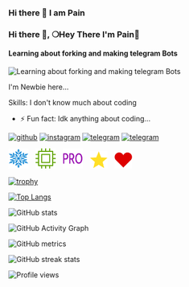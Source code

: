 ### Hi there 👋 I am Pain
### Hi there 👋, ❍Hey There I'm Pain🌝
#### Learning about forking and making telegram Bots 
![Learning about forking and making telegram Bots ](https://telegra.ph/file/7477cc9a044914e033aad.jpg)

I'm Newbie here...

Skills: I don't know much about coding 

- ⚡ Fun fact: Idk anything about coding...  


[<img src='https://cdn.jsdelivr.net/npm/simple-icons@3.0.1/icons/github.svg' alt='github' height='40'>](https://github.com/AnuragSharma080)  [<img src='https://cdn.jsdelivr.net/npm/simple-icons@3.0.1/icons/instagram.svg' alt='instagram' height='40'>](https://www.instagram.com/pain_to_this_world_/)  [<img src='https://cdn.jsdelivr.net/npm/simple-icons@3.0.1/icons/telegram.svg' alt='telegram' height='40'>](https://t.me/Pain_to_this_world)  [<img src='https://cdn.jsdelivr.net/npm/simple-icons@3.0.1/icons/telegram.svg' alt='telegram' height='40'>](https://t.me/fun_just_group)  

<a href='https://archiveprogram.github.com/'><img src='https://raw.githubusercontent.com/acervenky/animated-github-badges/master/assets/acbadge.gif' width='40' height='40'></a> <a href='https://docs.github.com/en/developers'><img src='https://raw.githubusercontent.com/acervenky/animated-github-badges/master/assets/devbadge.gif' width='40' height='40'></a> <a href='https://github.com/pricing'><img src='https://raw.githubusercontent.com/acervenky/animated-github-badges/master/assets/pro.gif' width='40' height='40'></a> <a href='https://stars.github.com/'><img src='https://raw.githubusercontent.com/acervenky/animated-github-badges/master/assets/starbadge.gif' width='35' height='35'></a> <a href='https://docs.github.com/en/github/supporting-the-open-source-community-with-github-sponsors'><img src='https://raw.githubusercontent.com/acervenky/animated-github-badges/master/assets/sponsorbadge.gif' width='35' height='35'></a> 

[![trophy](https://github-profile-trophy.vercel.app/?username=AnuragSharma080)](https://github.com/ryo-ma/github-profile-trophy)

[![Top Langs](https://github-readme-stats.vercel.app/api/top-langs/?username=AnuragSharma080)](https://github.com/anuraghazra/github-readme-stats)

![GitHub stats](https://github-readme-stats.vercel.app/api?username=AnuragSharma080&show_icons=true&count_private=true)  

![GitHub Activity Graph](https://activity-graph.herokuapp.com/graph?username=AnuragSharma080)  

![GitHub metrics](https://metrics.lecoq.io/AnuragSharma080)  

![GitHub streak stats](https://github-readme-streak-stats.herokuapp.com/?user=AnuragSharma080)  

![Profile views](https://gpvc.arturio.dev/AnuragSharma080)  
